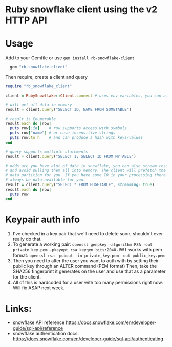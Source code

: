 # Ruby snowflake client using the v2 HTTP API

# Usage

Add to your Gemfile or use `gem install rb-snowflake-client`
```ruby
  gem "rb-snowflake-client"
```

Then require, create a client and query
```ruby
require "rb_snowflake_client"

client = RubySnowflake::Client.connect # uses env variables, you can also new one up

# will get all data in memory
result = client.query("SELECT ID, NAME FROM SOMETABLE")

# result is Enumerable
result.each do |row|
  puts row[:id]    # row supports access with symbols
  puts row["name"] # or case insensitive strings
  puts row.to_h    # and can produce a hash with keys/values
end

# query supports multiple statements
result = client.query("SELECT 1; SELECT ID FROM MYTABLE")

# odds are you have alot of data in snowflake, you can also stream results
# and avoid pulling them all into memory. The client will prefetch the next
# data partition for you. If you have some IO in your processing there should
# always be data available for you.
result = client.query("SELECT * FROM HUGETABLE", streaming: true)
result.each do |row|
  puts row
end
```

# Keypair auth info

1. I've checked in a key pair that we'll need to delete soon, shouldn't ever really do that.
2. To generate a working pair:
   `openssl genpkey -algorithm RSA -out private_key.pem -pkeyopt rsa_keygen_bits:2048`
   JWT works with pem format:
   `openssl rsa -pubout -in private_key.pem -out public_key.pem`
3. Then you need to alter the user you want to auth with by setting their public key through an ALTER command (PEM format)
   Then, take the SHA256 fingerprint it generates on the user and use that as a parameter for the client.
4. All of this is hardcoded for a user with too many permissions right now. Will fix ASAP next week.

# Links:
- snowflake API reference https://docs.snowflake.com/en/developer-guide/sql-api/reference
- snowflake authentication docs: https://docs.snowflake.com/en/developer-guide/sql-api/authenticating
